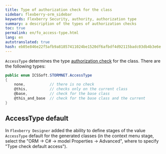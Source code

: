 ```yaml
--- 
title: Type of authorization check for the class 
sidebar: flexberry-orm_sidebar 
keywords: Flexberry Security, authority, authorization type 
summary: a description of the types of authorization checks 
toc: true 
permalink: en/fo_access-type.html 
lang: en 
autotranslated: true 
hash: eb05e846e22f5afb9a81857411024be1520df6afbdf4d92115badc03db4b3e6e 
--- 
```


`AccessType` determines the type [authorization check](fa_right-manager.html) for the class. There are the following types: 

```csharp
public enum ICSSoft.STORMNET.AccessType
{
	none,  			// there is no check 
	@this, 			// checks only on the current class 
	@base, 			// check for the base class 
	@this_and_base  // check for the base class and the current 
}
``` 

## AccessType default 

In `Flexberry Designer` added the ability to define stages of the value `AccessType` default for the generated classes (in the context menu stage, select the "ORM -> C# -> model Properties -> Advanced", where to specify "Type check default access"). 



